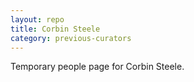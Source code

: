```yaml
---
layout: repo
title: Corbin Steele
category: previous-curators
---
```


Temporary people page for Corbin Steele.
